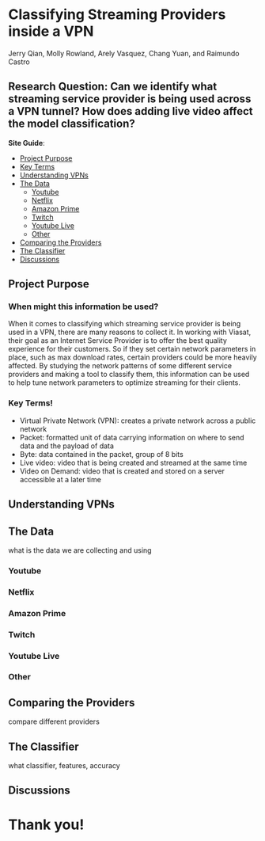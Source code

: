 # Classifying Streaming Providers inside a VPN
Jerry Qian, Molly Rowland, Arely Vasquez, Chang Yuan, and Raimundo Castro

## Research Question: Can we identify what streaming service provider is being used across a VPN tunnel? How does adding live video affect the model classification? 
 **Site Guide**:
- [Project Purpose](#project-purpose)
- [Key Terms](#key-terms)
- [Understanding VPNs](#understanding-vpns)
- [The Data](#the-data)
  - [Youtube](#youtube)
  - [Netflix](#netflix)
  - [Amazon Prime](#amazon-prime)
  - [Twitch](#twitch)
  - [Youtube Live](#youtube-live)
  - [Other](#other)
- [Comparing the Providers](#comparing-the-providers)
- [The Classifier](#the-classifier)
- [Discussions](#discussions)


## Project Purpose
### When might this information be used?
When it comes to classifying which streaming service provider is being used in a VPN, there are many reasons to collect it. In working with Viasat, their goal as an Internet Service Provider is to offer the best quality experience for their customers. So if they set certain network parameters in place, such as max download rates, certain providers could be more heavily affected. By studying the network patterns of some different service providers and making a tool to classify them, this information can be used to help tune network parameters to optimize streaming for their clients. 


### Key Terms!
- Virtual Private Network (VPN): creates a private network across a public network
- Packet: formatted unit of data carrying information on where to send data and the payload of data
- Byte: data contained in the packet, group of 8 bits 
- Live video: video that is being created and streamed at the same time
- Video on Demand: video that is created and stored on a server accessible at a later time 

## Understanding VPNs

## The Data
what is the data we are collecting and using
### Youtube
### Netflix
### Amazon Prime
### Twitch 
### Youtube Live
### Other

## Comparing the Providers
compare different providers

## The Classifier 
what classifier, features, accuracy 

## Discussions 

# Thank you!
